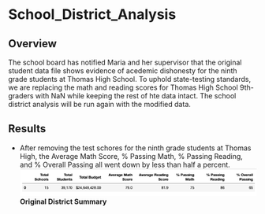 # School_District_Analysis

## Overview

The school board has notified Maria and her supervisor that the original student data file shows evidence of acedemic dishonesty for the ninth grade students at Thomas High School. To uphold state-testing standards, we are replacing the math and reading scores for Thomas High School 9th-graders with NaN while keeping the rest of hte data intact. The school district analysis will be run again with the modified data.

## Results
- After removing the test schores for the ninth grade students at Thomas High, the Average Math Score, % Passing Math, % Passing Reading, and % Overall Passing all went down by less than half a percent.
![Original District Summary](/images/original_district_summary.png)
<b>Original District Summary</b>